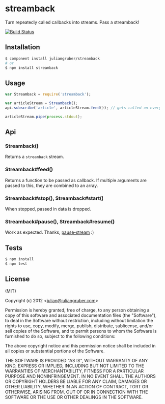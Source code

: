 streamback
==========

Turn repeatedly called callbacks into streams. Pass a streamback!

[![Build Status](https://travis-ci.org/godmodelabs/streamback.png?branch=master)](https://travis-ci.org/godmodelabs/streamback)

Installation
------------

```bash
$ component install juliangruber/streamback
# or
$ npm install streamback
```

Usage
-----

```javascript
var Streamback = require('streamback');

var articleStream = Streamback();
api.subscribe('article', articleStream.feed()); // gets called on every new article

articleStream.pipe(process.stdout);
```

Api
---

### Streamback()

Returns a `streamback` stream.

### Streamback#feed()

Returns a function to be passed as callback. If multiple arguments are passed to this, they are combined to an array.

### Streamback#stop(), Streamback#start()

When stopped, passed in data is dropped.

### Streamback#pause(), Streamback#resume()

Work as expected. Thanks, [pause-stream](https://github.com/dominictarr/pause-stream) :)

Tests
-----

```bash
$ npm install
$ npm test
```

License
-------

(MIT)

Copyright (c) 2012 &lt;julian@juliangruber.com&gt;

Permission is hereby granted, free of charge, to any person obtaining a copy of this software and associated documentation files (the "Software"), to deal in the Software without restriction, including without limitation the rights to use, copy, modify, merge, publish, distribute, sublicense, and/or sell copies of the Software, and to permit persons to whom the Software is furnished to do so, subject to the following conditions:

The above copyright notice and this permission notice shall be included in all copies or substantial portions of the Software.

THE SOFTWARE IS PROVIDED "AS IS", WITHOUT WARRANTY OF ANY KIND, EXPRESS OR IMPLIED, INCLUDING BUT NOT LIMITED TO THE WARRANTIES OF MERCHANTABILITY, FITNESS FOR A PARTICULAR PURPOSE AND NONINFRINGEMENT. IN NO EVENT SHALL THE AUTHORS OR COPYRIGHT HOLDERS BE LIABLE FOR ANY CLAIM, DAMAGES OR OTHER LIABILITY, WHETHER IN AN ACTION OF CONTRACT, TORT OR OTHERWISE, ARISING FROM, OUT OF OR IN CONNECTION WITH THE SOFTWARE OR THE USE OR OTHER DEALINGS IN THE SOFTWARE.
